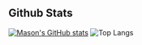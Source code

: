 ## Github Stats
[![Mason's GitHub stats](https://github-readme-stats.vercel.app/api?username=masonscotthorne)](https://github.com/anuraghazra/github-readme-stats)
![Top Langs](https://github-readme-stats.vercel.app/api/top-langs/?username=anuraghazra&layout=compact)
